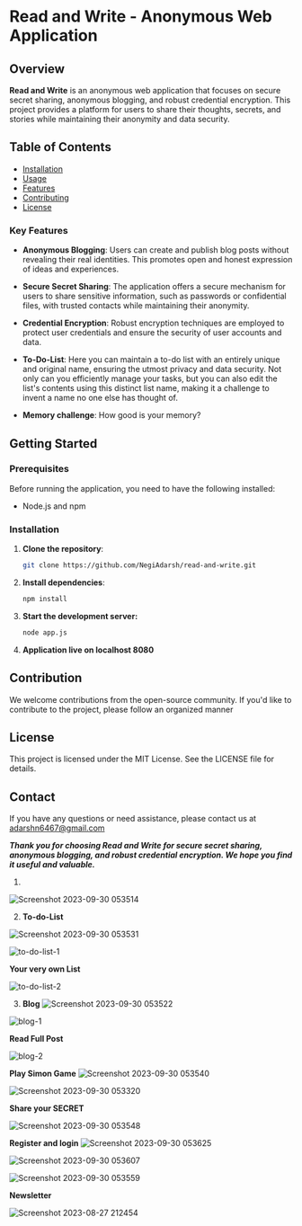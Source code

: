 # Read and Write - Anonymous Web Application


## Overview

**Read and Write** is an anonymous web application that focuses on secure secret sharing, anonymous blogging, and robust credential encryption. This project provides a platform for users to share their thoughts, secrets, and stories while maintaining their anonymity and data security.

## Table of Contents

- [Installation](#installation)
- [Usage](#usage)
- [Features](#features)
- [Contributing](#contributing)
- [License](#license)

### Key Features

- **Anonymous Blogging**: Users can create and publish blog posts without revealing their real identities. This promotes open and honest expression of ideas and experiences.

- **Secure Secret Sharing**: The application offers a secure mechanism for users to share sensitive information, such as passwords or confidential files, with trusted contacts while maintaining their anonymity.

- **Credential Encryption**: Robust encryption techniques are employed to protect user credentials and ensure the security of user accounts and data.
- **To-Do-List**:  Here you can maintain a to-do list with an entirely unique and original name, ensuring the utmost privacy and data security. Not only can you efficiently manage your tasks, but you can also edit the list's contents using this distinct list name, making it a challenge to invent a name no one else has thought of.
- **Memory challenge**: How good is your memory?

## Getting Started

### Prerequisites

Before running the application, you need to have the following installed:

- Node.js and npm

### Installation

1. **Clone the repository**:

   ```bash
   git clone https://github.com/NegiAdarsh/read-and-write.git

2. **Install dependencies**:

   ```bash
   npm install

3. **Start the development server:**
   ```bash
   node app.js

4. **Application live on localhost 8080**

## Contribution
We welcome contributions from the open-source community. If you'd like to contribute to the project, please follow an organized manner

## License
This project is licensed under the MIT License. See the LICENSE file for details.

## Contact
If you have any questions or need assistance, please contact us at adarshn6467@gmail.com


***Thank you for choosing Read and Write for secure secret sharing, anonymous blogging, and robust credential encryption. We hope you find it useful and valuable.***



1.

![Screenshot 2023-09-30 053514](https://github.com/NegiAdarsh/read-and-write/assets/100505819/d1947af4-0808-4934-a227-cc6cdd43296f)

2. **To-do-List**

![Screenshot 2023-09-30 053531](https://github.com/NegiAdarsh/read-and-write/assets/100505819/872181e9-9254-4ab2-8051-f3e3f748f772)

![to-do-list-1](https://github.com/NegiAdarsh/read-and-write/assets/100505819/cd76a88c-e218-4f06-8f75-c8bede49a5e7)

**Your very own List**

![to-do-list-2](https://github.com/NegiAdarsh/read-and-write/assets/100505819/18a77464-eb75-430a-ba41-86c5626a777a)

3. **Blog**
![Screenshot 2023-09-30 053522](https://github.com/NegiAdarsh/read-and-write/assets/100505819/714bebcb-a9b9-48de-bb16-9148ed45bda2)

![blog-1](https://github.com/NegiAdarsh/read-and-write/assets/100505819/64fff52f-80a7-47cc-9374-f878b3139284)

**Read Full Post**

![blog-2](https://github.com/NegiAdarsh/read-and-write/assets/100505819/ab5335ac-f1a8-4741-a782-1b22137985b3)

**Play Simon Game**
![Screenshot 2023-09-30 053540](https://github.com/NegiAdarsh/read-and-write/assets/100505819/3551fd05-0eed-4a08-9b6b-fa474bf97fd5)


![Screenshot 2023-09-30 053320](https://github.com/NegiAdarsh/read-and-write/assets/100505819/69b7d240-c412-4c93-bcc0-b6352d46ece3)

**Share your SECRET**

![Screenshot 2023-09-30 053548](https://github.com/NegiAdarsh/read-and-write/assets/100505819/9cac1200-fbd1-4425-bde7-686977f6bb06)

**Register and login**
![Screenshot 2023-09-30 053625](https://github.com/NegiAdarsh/read-and-write/assets/100505819/c4daa902-a322-43ea-aa40-34fc9289dc62)


![Screenshot 2023-09-30 053607](https://github.com/NegiAdarsh/read-and-write/assets/100505819/d1a27c55-4a7a-4fef-9885-867f541213e5)


![Screenshot 2023-09-30 053559](https://github.com/NegiAdarsh/read-and-write/assets/100505819/9ddfc49b-08ce-4780-87c5-35522416dd63)


**Newsletter**

![Screenshot 2023-08-27 212454](https://github.com/NegiAdarsh/read-and-write/assets/100505819/c2aba6d1-54e9-436e-ae7b-b765e09e656f)
